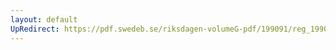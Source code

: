```yaml
---
layout: default
UpRedirect: https://pdf.swedeb.se/riksdagen-volumeG-pdf/199091/reg_199091/reg_199091_0393.pdf
---
```

